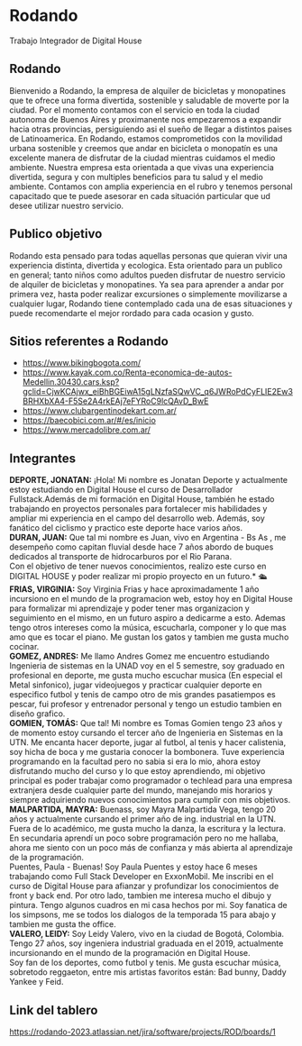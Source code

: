 # Rodando

Trabajo Integrador de Digital House

## Rodando

Bienvenido a Rodando, la empresa de alquiler de bicicletas y monopatines que te ofrece una forma divertida, sostenible y saludable de moverte por la ciudad. Por el momento contamos con el servicio en toda la ciudad autonoma de Buenos Aires y proximanente nos empezaremos a expandir hacia otras provincias, persiguiendo asi el sueño de llegar a distintos paises de Latinoamerica. En Rodando, estamos comprometidos con la movilidad urbana sostenible y creemos que andar en bicicleta o monopatín es una excelente manera de disfrutar de la ciudad mientras cuidamos el medio ambiente. Nuestra empresa esta orientada a que vivas una experiencia divertida, segura y con multiples beneficios para tu salud y el medio ambiente. Contamos con amplia experiencia en el rubro y tenemos personal capacitado que te puede asesorar en cada situación particular que ud desee utilizar nuestro servicio.

## Publico objetivo

Rodando esta pensado para todas aquellas personas que quieran vivir una experiencia distinta, divertida y ecologica. Esta orientado para un publico en general; tanto niños como adultos pueden disfrutar de nuestro servicio de alquiler de bicicletas y monopatines. Ya sea para aprender a andar por primera vez, hasta poder realizar excursiones o simplemente movilizarse a cualquier lugar, Rodando tiene contemplado cada una de esas situaciones y puede recomendarte el mejor rordado para cada ocasion y gusto.

## Sitios referentes a Rodando

- https://www.bikingbogota.com/
- https://www.kayak.com.co/Renta-economica-de-autos-Medellin.30430.cars.ksp?gclid=CjwKCAjwx_eiBhBGEiwA15gLNzfaSQwVC_q6JWRoPdCyFLIE2Ew3BRHXbXA4-F5Se2A4rkEAj7eFYRoC9lcQAvD_BwE
- https://www.clubargentinodekart.com.ar/
- https://baecobici.com.ar/#/es/inicio
- https://www.mercadolibre.com.ar/

## Integrantes

**DEPORTE, JONATAN:** ¡Hola! Mi nombre es Jonatan Deporte y actualmente estoy estudiando en Digital House el curso de Desarrollador Fullstack.Además de mi formación en Digital House, también he estado trabajando en proyectos personales para fortalecer mis habilidades y ampliar mi experiencia en el campo del desarrollo web. Además, soy fanático del ciclismo y practico este deporte hace varios años.  
**DURAN, JUAN:** Que tal mi nombre es Juan, vivo en Argentina - Bs As , me desempeño como capitan fluvial desde hace 7 años abordo de buques
dedicados al transporte de hidrocarburos por el Rio Parana.  
Con el objetivo de tener nuevos conocimientos, realizo este curso en DIGITAL HOUSE y poder realizar mi propio proyecto en un futuro.\* 🛳  
**FRIAS, VIRGINIA:** Soy Virginia Frias y hace aproximadamente 1 año incursiono en el mundo de la programacion web, estoy hoy en Digital House para formalizar mi aprendizaje y poder tener mas organizacion y seguimiento en el mismo, en un futuro aspiro a dedicarme a esto. Ademas tengo otros intereses como la música, escucharla, componer y lo que mas amo que es tocar el piano. Me gustan los gatos y tambien me gusta mucho cocinar.  
**GOMEZ, ANDRES:** Me llamo Andres Gomez me encuentro estudiando Ingenieria de sistemas en la UNAD voy en el 5 semestre, soy graduado en profesional en deporte, me gusta mucho escuchar musica (En especial el Metal sinfonico), jugar videojuegos y practicar cualquier deporte en especifico futbol y tenis de campo otro de mis grandes pasatiempos es pescar, fui profesor y entrenador personal y tengo un estudio tambien en diseño grafico.  
**GOMIEN, TOMÁS:** Que tal! Mi nombre es Tomas Gomien tengo 23 años y de momento estoy cursando el tercer año de Ingenieria en Sistemas en la UTN. Me encanta hacer deporte, jugar al futbol, al tenis y hacer calistenia, soy hicha de boca y me gustaria conocer la bombonera. Tuve experiencia programando en la facultad pero no sabia si era lo mio, ahora estoy disfrutando mucho del curso y lo que estoy aprendiendo, mi objetivo principal es poder trabajar como programador o techlead para una empresa extranjera desde cualquier parte del mundo, manejando mis horarios y siempre adquiriendo nuevos conocimientos para cumplir con mis objetivos.  
**MALPARTIDA, MAYRA:** Buenass, soy Mayra Malpartida Vega, tengo 20 años y actualmente cursando el primer año de ing. industrial en la UTN. Fuera de lo académico, me gusta mucho la danza, la escritura y la lectura. En secundaria aprendí un poco sobre programación pero no me hallaba, ahora me siento con un poco más de confianza y más abierta al aprendizaje de la programación.  
Puentes, Paula - Buenas! Soy Paula Puentes y estoy hace 6 meses trabajando como Full Stack Developer en ExxonMobil. Me inscribi en el curso de Digital House para afianzar y profundizar los conocimientos de front y back end. Por otro lado, tambien me interesa mucho el dibujo y pintura. Tengo algunos cuadros en mi casa hechos por mi. Soy fanatica de los simpsons, me se todos los dialogos de la temporada 15 para abajo y tambien me gusta the office.  
**VALERO, LEIDY:** Soy Leidy Valero, vivo en la ciudad de Bogotá, Colombia. Tengo 27 años, soy ingeniera industrial graduada en el 2019, actualmente incursionando en el mundo de la programación en Digital House.  
Soy fan de los deportes, como futbol y tenis. Me gusta escuchar música, sobretodo reggaeton, entre mis artistas favoritos están: Bad bunny, Daddy Yankee y Feid.

## Link del tablero

https://rodando-2023.atlassian.net/jira/software/projects/ROD/boards/1
